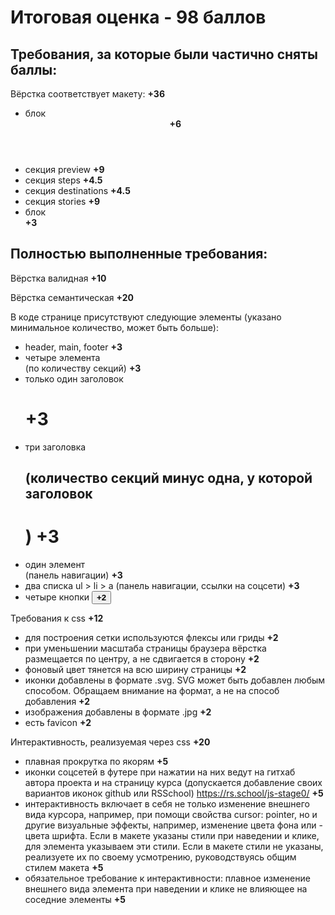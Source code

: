 # Итоговая оценка - 98 баллов


## Требования, за которые были частично сняты баллы:

Вёрстка соответствует макету: **+36**
- блок <header> **+6**
- секция preview **+9**
- секция steps **+4.5**
- секция destinations **+4.5**
- секция stories **+9**
- блок <footer> **+3**

## Полностью выполненные требования:

Вёрстка валидная **+10**


Вёрстка семантическая **+20**

В коде странице присутствуют следующие элементы (указано минимальное количество, может быть больше):

- header, main, footer  **+3** 
- четыре элемента <section> (по количеству секций) **+3**
- только один заголовок <h1> **+3**
- три заголовка <h2> (количество секций минус одна, у которой заголовок <h1>) **+3**
- один элемент <nav> (панель навигации) **+3**
- два списка ul > li > a (панель навигации, ссылки на соцсети) **+3**
- четыре кнопки <button> **+2**

Требования к css **+12**
- для построения сетки используются флексы или гриды **+2**
- при уменьшении масштаба страницы браузера вёрстка размещается по центру, а не сдвигается в сторону **+2**
- фоновый цвет тянется на всю ширину страницы **+2**
- иконки добавлены в формате .svg. SVG может быть добавлен любым способом. Обращаем внимание на формат, а не на способ добавления **+2**
- изображения добавлены в формате .jpg **+2**
- есть favicon **+2**

Интерактивность, реализуемая через css **+20**
- плавная прокрутка по якорям **+5**
- иконки соцсетей в футере при нажатии на них ведут на гитхаб автора проекта и на страницу курса (допускается добавление своих вариантов иконок github или RSSchool) https://rs.school/js-stage0/ **+5**
- интерактивность включает в себя не только изменение внешнего вида курсора, например, при помощи свойства cursor: pointer, но и другие визуальные эффекты, например, изменение цвета фона или - цвета шрифта. Если в макете указаны стили при наведении и клике, для элемента указываем эти стили. Если в макете стили не указаны, реализуете их по своему усмотрению, руководствуясь общим стилем макета **+5**
- обязательное требование к интерактивности: плавное изменение внешнего вида элемента при наведении и клике не влияющее на соседние элементы **+5**
